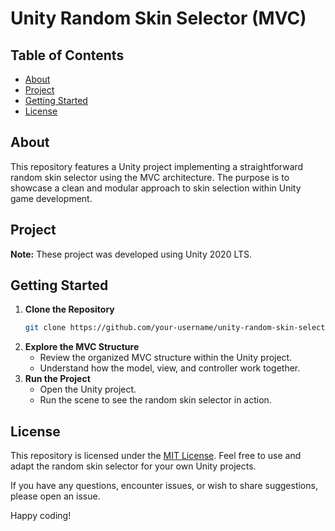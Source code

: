 # Unity Random Skin Selector (MVC)

## Table of Contents

- [About](#about)
- [Project](#project)
- [Getting Started](#getting-started)
- [License](#license)

## <a name="about"></a> About

This repository features a Unity project implementing a straightforward random skin selector using the MVC architecture. The purpose is to showcase a clean and modular approach to skin selection within Unity game development.

## <a name="project"></a> Project

**Note:** These project was developed using Unity 2020 LTS.

## <a name="getting-started"></a> Getting Started

1. **Clone the Repository**
   ```bash
   git clone https://github.com/your-username/unity-random-skin-selector.git
2. **Explore the MVC Structure**
   - Review the organized MVC structure within the Unity project.
   - Understand how the model, view, and controller work together.
3. **Run the Project**
   - Open the Unity project.
   - Run the scene to see the random skin selector in action.

## <a name="license"></a> License

This repository is licensed under the [MIT License](https://opensource.org/license/mit/). Feel free to use and adapt the random skin selector for your own Unity projects.

If you have any questions, encounter issues, or wish to share suggestions, please open an issue.

Happy coding!

